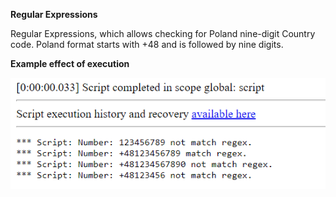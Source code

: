 **Regular Expressions**

 Regular Expressions, which allows checking for Poland nine-digit Country code. Poland format starts with +48 and is followed by nine digits.

**Example effect of execution**

![Execution](ScreenShot_1.PNG)
